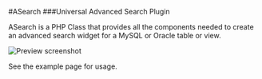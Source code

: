 #ASearch 
###Universal Advanced Search Plugin 

ASearch is a PHP Class that provides all the components needed to create an advanced search widget for a MySQL or Oracle  table or view.

![Preview screenshot](http://i.imgur.com/iHO6S5p.png)

See the example  page for usage.

